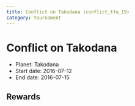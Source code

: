 ```yaml
---
title: Conflict on Takodana (conflict_tfa_19)
category: tournament
---
```

# Conflict on Takodana

  * Planet: Takodana
  * Start date: 2016-07-12
  * End date: 2016-07-15

## Rewards

